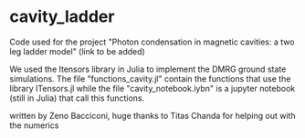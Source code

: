 # cavity_ladder
Code used for the project "Photon condensation in magnetic cavities: a two leg ladder model" (link to be added)

We used the Itensors library in Julia to implement the DMRG ground state simulations. The file "functions_cavity.jl" contain the functions that use the library ITensors.jl while the file "cavity_notebook.iybn" is a jupyter notebook (still in Julia) that call this functions.

written by Zeno Bacciconi, huge thanks to Titas Chanda for helping out with the numerics
